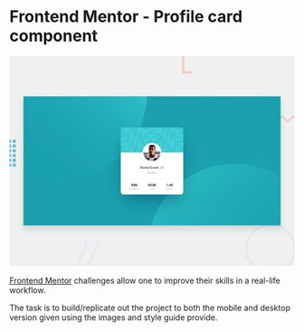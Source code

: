 # Frontend Mentor - Profile card component

![Design preview for the Profile card component coding challenge](./design/desktop-preview.jpg)

[Frontend Mentor](https://www.frontendmentor.io) challenges allow one to improve their skills in a real-life workflow.


The task is to build/replicate out the project to both the mobile and desktop version given using the images and style guide provide.
